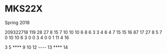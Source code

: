 # MKS22X
Spring 2018

209322718 
119 28      27 8 15 7 10 10 10 6 8 6 3 3 4 6 4 7 15 15 16
87  17      27 8 5  7 0  10 10 6 3 0 0 3 4 0 0 1 11 4  16


3
5 ****
9
10
12 ----
13 ****
14 
